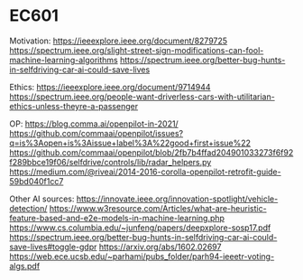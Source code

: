 # EC601
Motivation:
https://ieeexplore.ieee.org/document/8279725
https://spectrum.ieee.org/slight-street-sign-modifications-can-fool-machine-learning-algorithms
https://spectrum.ieee.org/better-bug-hunts-in-selfdriving-car-ai-could-save-lives


Ethics:
https://ieeexplore.ieee.org/document/9714944
https://spectrum.ieee.org/people-want-driverless-cars-with-utilitarian-ethics-unless-theyre-a-passenger


OP:
https://blog.comma.ai/openpilot-in-2021/
https://github.com/commaai/openpilot/issues?q=is%3Aopen+is%3Aissue+label%3A%22good+first+issue%22
https://github.com/commaai/openpilot/blob/2fb7b4ffad204901033273f6f92f289bbce19f06/selfdrive/controls/lib/radar_helpers.py
https://medium.com/@riveai/2014-2016-corolla-openpilot-retrofit-guide-59bd040f1cc7


Other AI sources:
https://innovate.ieee.org/innovation-spotlight/vehicle-detection/
https://www.w3resource.com/Articles/what-are-heuristic-feature-based-and-e2e-models-in-machine-learning.php
https://www.cs.columbia.edu/~junfeng/papers/deepxplore-sosp17.pdf
https://spectrum.ieee.org/better-bug-hunts-in-selfdriving-car-ai-could-save-lives#toggle-gdpr
https://arxiv.org/abs/1602.02697
https://web.ece.ucsb.edu/~parhami/pubs_folder/parh94-ieeetr-voting-algs.pdf
